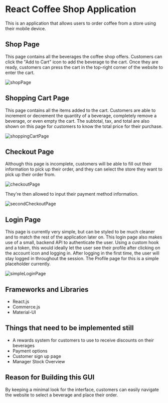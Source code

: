 # React Coffee Shop Application

This is an application that allows users to order coffee from a store using their mobile device.

## Shop Page
This page contains all the beverages the coffee shop offers. Customers can click the "Add to Cart" icon to add the beverage to the cart. Once they are ready, customers can press the cart in the top-right corner of the website to enter the cart.

![shopPage](https://user-images.githubusercontent.com/41026156/142336383-2bbee540-ceff-4702-b00a-bfded6e198f3.png)

## Shopping Cart Page
This page contains all the items added to the cart. Customers are able to increment or decrement the quantity of a beverage, completely remove a beverage, or even empty the cart. The subtotal, tax, and total are also shown on this page for customers to know the total price for their purchase.

![shoppingCartPage](https://user-images.githubusercontent.com/41026156/142336772-1b8e9a6c-e0f0-487b-a2a1-8e5eba6e0c2e.png)

## Checkout Page
Although this page is incomplete, customers will be able to fill out their information to pick up their order, and they can select the store they want to pick up their order from. 

![checkoutPage](https://user-images.githubusercontent.com/41026156/142336879-dcd18fda-0fe9-4d2d-b4e8-2c445a7aaca2.png)

They're then allowed to input their payment method information.

![secondCheckoutPage](https://user-images.githubusercontent.com/72165627/144455287-75c300e2-73bb-4279-ba2c-a9a4b351e7d7.png)

## Login Page
This page is currently very simple, but can be styled to be much cleaner and to match the rest of the application later on. This login page also makes use of a small, backend API to authenticate the user. Using a custom hook and a token, this would ideally let the user see their profile after clicking on the account icon and logging in. After logging in the first time, the user will stay logged in throughout the session.  The Profile page for this is a simple placeholder currently.

![simpleLoginPage](https://user-images.githubusercontent.com/72165627/144456208-f0015a06-7a8a-4ccf-8f44-897b8bd721ce.png)



## Frameworks and Libraries
- React.js
- Commerce.js
- Material-UI

## Things that need to be implemented still
- A rewards system for customers to use to receive discounts on their beverages
- Payment options 
- Customer sign up page
- Manager Stock Overview

## Reason for Building this GUI
By keeping a minimal look for the interface, customers can easily navigate the website to select a beverage and place their order. 
